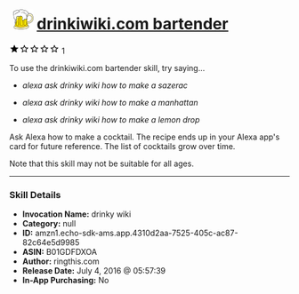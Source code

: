 # &nbsp;<img src="skill_icon" alt="drinkiwiki.com bartender icon" width="36"> [drinkiwiki.com bartender](http://alexa.amazon.com/#skills/amzn1.echo-sdk-ams.app.4310d2aa-7525-405c-ac87-82c64e5d9985)
![1 stars](../../images/ic_star_black_18dp_1x.png)![1 stars](../../images/ic_star_border_black_18dp_1x.png)![1 stars](../../images/ic_star_border_black_18dp_1x.png)![1 stars](../../images/ic_star_border_black_18dp_1x.png)![1 stars](../../images/ic_star_border_black_18dp_1x.png) 1

To use the drinkiwiki.com bartender skill, try saying...

* *alexa ask drinky wiki how to make a sazerac*

* *alexa ask drinky wiki how to make a manhattan*

* *alexa ask drinky wiki how to make a lemon drop*

Ask Alexa how to make a cocktail.  The recipe ends up in your Alexa app's card for future reference.  The list of cocktails grow over time.

Note that this skill may not be suitable for all ages.

***

### Skill Details

* **Invocation Name:** drinky wiki
* **Category:** null
* **ID:** amzn1.echo-sdk-ams.app.4310d2aa-7525-405c-ac87-82c64e5d9985
* **ASIN:** B01GDFDXOA
* **Author:** ringthis.com
* **Release Date:** July 4, 2016 @ 05:57:39
* **In-App Purchasing:** No
